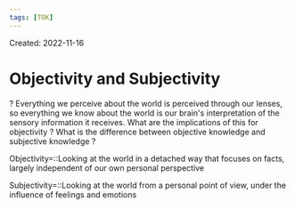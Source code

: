 ```yaml
---
tags: [TOK] 
---
```

Created: 2022-11-16

# Objectivity and Subjectivity
?
Everything we perceive about the world is perceived through our lenses, so everything we know about the world is our brain's interpretation of the sensory information it receives. 
What are the implications of this for objectivity ?
What is the difference between objective knowledge and subjective knowledge ?
<!--SR:!2022-11-26,5,230-->

Objectivity=::Looking at the world in a detached way that focuses on facts, largely independent of our own personal perspective
<!--SR:!2022-11-25,4,230-->

Subjectivity=::Looking at the world from a personal point of view, under the influence of feelings and emotions
<!--SR:!2022-11-27,6,230-->
